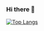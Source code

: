 ### Hi there 👋




 
 
 
 
 [![Top Langs](https://github-readme-stats.vercel.app/api/top-langs/?username=kadimakeith&theme=dark&layout=compact)](https://github.com/anuraghazra/github-readme-stats)
